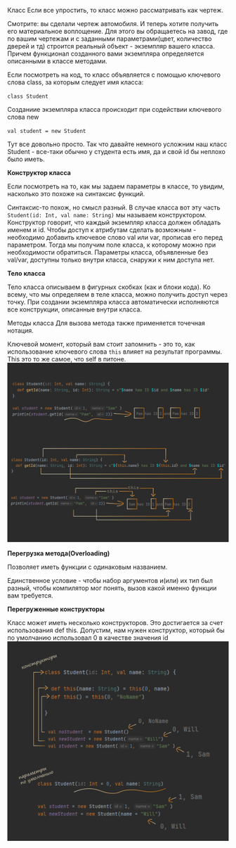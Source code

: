 Класс
Если все упростить, то класс можно рассматривать как чертеж.

Смотрите: вы сделали чертеж автомобиля. И теперь хотите получить его материальное воплощение. Для этого вы обращаетесь на завод, где по вашим чертежам и с заданными параметрами(цвет, количество дверей и тд) строится реальный объект - экземпляр вашего класса. Причем функционал созданного вами экземпляра определяется описанными в классе методами.

Если посмотреть на код, то класс объявляется с помощью ключевого слова class, за которым следует имя класса:

``class Student``

Созданиие экземпляра класса происходит при содействии ключевого слова new

``val student = new Student``

Тут все довольно просто. Так что давайте немного усложним наш класс Student - все-таки обычно у студента есть имя, да и свой id бы неплохо было иметь.

**Конструктор класса**

Если посмотреть на то, как мы задаем параметры в классе, то увидим, насколько это похоже на синтаксис функций.

Синтаксис-то похож, но смысл разный. В случае класса вот эту часть ``Student(id: Int, val name: String)`` мы называем конструктором.
Конструктор говорит, что каждый экземпляр класса должен обладать именем и id. Чтобы доступ к атрибутам сделать возможным - необходимо добавить ключевое слово val или var,
прописав его перед параметром. Тогда мы получим поле класса, к которому можно при необходимости обратиться. Параметры класса, объявленные без val/var,  доступны только внутри класса, снаружи к ним доступа нет.

**Тело класса**

Тело класса описываем в фигурных скобках (как и блоки кода). Ко всему, что мы определяем в теле класса, можно получить доступ через точку.
При создании экземпляра класса автоматически исполняются все конструкции, описанные внутри класса.

Методы класса
Для вызова метода также применяется точечная нотация.

Ключевой момент, который вам стоит запомнить - это то, как использование ключевого слова ``this`` влияет на результат программы. This это то же самое, что self в питоне.
![img.png](img.png)

**Перегрузка метода(Overloading)**

Позволяет иметь функции с одинаковым названием.

Единственное условие - чтобы набор аргументов  и(или) их тип был разный, чтобы компилятор мог понять, вызов какой именно функции вам требуется.

**Перегруженные конструкторы**

Класс может иметь несколько конструкторов. Это достигается за счет использования def this. Допустим, нам нужен конструктор, который бы по умолчанию использовал 0 в качестве значения id
![img_1.png](img_1.png)



